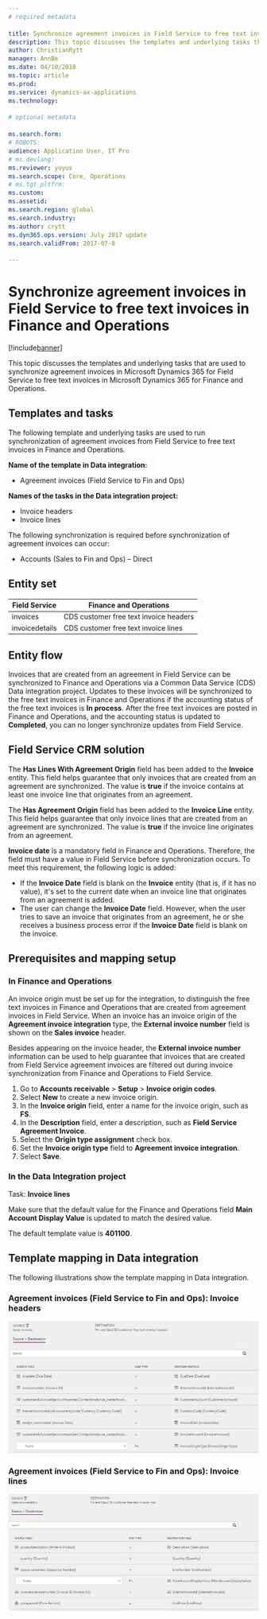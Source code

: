 ```yaml
---
# required metadata

title: Synchronize agreement invoices in Field Service to free text invoices in Finance and Operations
description: This topic discusses the templates and underlying tasks that are used to synchronize agreement invoices in Microsoft Dynamics 365 for Field Service to free text invoices in Microsoft Dynamics 365 for Finance and Operations.
author: ChristianRytt
manager: AnnBe
ms.date: 04/10/2018
ms.topic: article
ms.prod: 
ms.service: dynamics-ax-applications
ms.technology: 

# optional metadata

ms.search.form: 
# ROBOTS: 
audience: Application User, IT Pro
# ms.devlang: 
ms.reviewer: yuyus
ms.search.scope: Core, Operations
# ms.tgt_pltfrm: 
ms.custom: 
ms.assetid: 
ms.search.region: global
ms.search.industry: 
ms.author: crytt
ms.dyn365.ops.version: July 2017 update 
ms.search.validFrom: 2017-07-8

---
```


# Synchronize agreement invoices in Field Service to free text invoices in Finance and Operations

[!include[banner](../includes/banner.md)]

This topic discusses the templates and underlying tasks that are used to synchronize agreement invoices in Microsoft Dynamics 365 for Field Service to free text invoices in Microsoft Dynamics 365 for Finance and Operations.

## Templates and tasks

The following template and underlying tasks are used to run synchronization of agreement invoices from Field Service to free text invoices in Finance and Operations.

**Name of the template in Data integration:**

- Agreement invoices (Field Service to Fin and Ops)

**Names of the tasks in the Data integration project:**

- Invoice headers
- Invoice lines

The following synchronization is required before synchronization of agreement invoices can occur:

- Accounts (Sales to Fin and Ops) – Direct

## Entity set

| Field Service  | Finance and Operations                 |
|----------------|----------------------------------------|
| invoices       | CDS customer free text invoice headers |
| invoicedetails | CDS customer free text invoice lines   |

## Entity flow

Invoices that are created from an agreement in Field Service can be synchronized to Finance and Operations via a Common Data Service (CDS) Data integration project. Updates to these invoices will be synchronized to the free text invoices in Finance and Operations if the accounting status of the free text invoices is **In process**. After the free text invoices are posted in Finance and Operations, and the accounting status is updated to **Completed**, you can no longer synchronize updates from Field Service.

## Field Service CRM solution

The **Has Lines With Agreement Origin** field has been added to the **Invoice** entity. This field helps guarantee that only invoices that are created from an agreement are synchronized. The value is **true** if the invoice contains at least one invoice line that originates from an agreement.

The **Has Agreement Origin** field has been added to the **Invoice Line** entity. This field helps guarantee that only invoice lines that are created from an agreement are synchronized. The value is **true** if the invoice line originates from an agreement.

**Invoice date** is a mandatory field in Finance and Operations. Therefore, the field must have a value in Field Service before synchronization occurs. To meet this requirement, the following logic is added:

- If the **Invoice Date** field is blank on the **Invoice** entity (that is, if it has no value), it's set to the current date when an invoice line that originates from an agreement is added.
- The user can change the **Invoice Date** field. However, when the user tries to save an invoice that originates from an agreement, he or she receives a business process error if the **Invoice Date** field is blank on the invoice.

## Prerequisites and mapping setup

### In Finance and Operations

An invoice origin must be set up for the integration, to distinguish the free text invoices in Finance and Operations that are created from agreement invoices in Field Service. When an invoice has an invoice origin of the **Agreement invoice integration** type, the **External invoice number** field is shown on the **Sales invoice** header.

Besides appearing on the invoice header, the **External invoice number** information can be used to help guarantee that invoices that are created from Field Service agreement invoices are filtered out during invoice synchronization from Finance and Operations to Field Service.

1. Go to **Accounts receivable** \> **Setup** \> **Invoice origin codes**.
2. Select **New** to create a new invoice origin.
3. In the **Invoice origin** field, enter a name for the invoice origin, such as **FS**.
4. In the **Description** field, enter a description, such as **Field Service Agreement Invoice**.
5. Select the **Origin type assignment** check box.
6. Set the **Invoice origin type** field to **Agreement invoice integration**.
7. Select **Save**.

### In the Data Integration project

Task: **Invoice lines**  

Make sure that the default value for the Finance and Operations field **Main Account Display Value** is updated to match the desired value.

The default template value is **401100**.

## Template mapping in Data integration

The following illustrations show the template mapping in Data integration.

### Agreement invoices (Field Service to Fin and Ops): Invoice headers

[![Template mapping in Data integration](./media/FSFreeTextInvoice1.png)](./media/FSFreeTextInvoice1.png)

### Agreement invoices (Field Service to Fin and Ops): Invoice lines

[![Template mapping in Data integration](./media/FSFreeTextInvoice2.png)](./media/FSFreeTextInvoice2.png)
